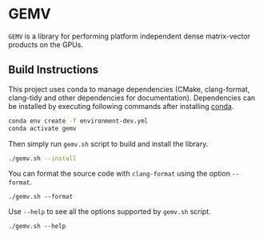 # GEMV

`GEMV` is a library for performing platform independent dense matrix-vector
products on the GPUs.

## Build Instructions

This project uses conda to manage dependencies (CMake, clang-format, clang-tidy
and other dependencies for documentation). Dependencies can be installed by
executing following commands after installing
[conda](https://docs.conda.io/en/latest/miniconda.html).
```sh
conda env create -f environment-dev.yml
conda activate gemv
```

Then simply run `gemv.sh` script to build and install the library.
```sh
./gemv.sh --install
```

You can format the source code with `clang-format` using the option `--format`.
```
./gemv.sh --format
```

Use `--help` to see all the options supported by `gemv.sh` script.
```
./gemv.sh --help
```
